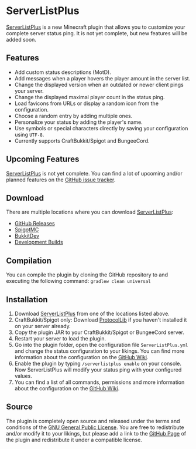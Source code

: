 ServerListPlus
==============

[ServerListPlus](http://git.io/slp) is a new Minecraft plugin that allows you to customize your complete server status ping. It is not yet complete, but new features will be added soon.

Features
---------------------
- Add custom status descriptions (MotD).
- Add messages when a player hovers the player amount in the server list.
- Change the displayed version when an outdated or newer client pings your server.
- Change the displayed maximal player count in the status ping.
- Load favicons from URLs or display a random icon from the configuration.
- Choose a random entry by adding multiple ones.
- Personalize your status by adding the player's name.
- Use symbols or special characters directly by saving your configuration using `UTF-8`.
- Currently supports CraftBukkit/Spigot and BungeeCord.

Upcoming Features
---------------------
[ServerListPlus](http://git.io/slp) is not yet complete. You can find a lot of upcoming and/or planned features on the [GitHub issue tracker](http://git.io/slp-issues).

Download
---------------------
There are multiple locations where you can download [ServerListPlus](http://git.io/slp):
- [GitHub Releases](http://git.io/slp-releases)
- [SpigotMC](www.spigotmc.org/resources/serverlistplus.241/)
- [BukkitDev](http://dev.bukkit.org/bukkit-plugins/serverlistplus/)
- [Development Builds](http://ci.minecrell.net/job/ServerListPlus/)

Compilation
---------------------
You can compile the plugin by cloning the GitHub repository to and executing the following command: `gradlew clean universal`

Installation
---------------------
1.  Download [ServerListPlus](http://git.io/slp) from one of the locations listed above.
2.  CraftBukkit/Spigot only: Download [ProtocolLib](http://dev.bukkit.org/bukkit-plugins/protocollib/) if you haven't installed it on your server already.
3.  Copy the plugin JAR to your CraftBukkit/Spigot or BungeeCord server.
4.  Restart your server to load the plugin.
5.  Go into the plugin folder, open the configuration file `ServerListPlus.yml` and change the status configuration to your likings. You can find more information about the configuration on the [GitHub Wiki](http://git.io/slp-wiki).
6.  Enable the plugin by typing `/serverlistplus enable` on your console. Now ServerListPlus will modify your status ping with your configured values.
7.  You can find a list of all commands, permissions and more information about the configuration on the [GitHub Wiki](http://git.io/slp-wiki).

Source
---------------------
The plugin is completely open source and released under the terms and conditions of the [GNU General Public License](http://www.gnu.org/licenses/gpl-3.0). You are free to redistribute and/or modify it to your likings, but please add a link to the [GitHub Page](http://git.io/slp) of the plugin and redistribute it under a compatible license.
